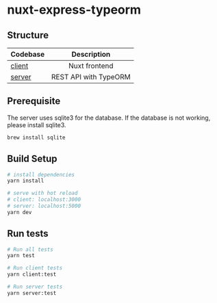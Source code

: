 # nuxt-express-typeorm

## Structure

| Codebase             |      Description      |
| :------------------- | :-------------------: |
| [client](client)     |     Nuxt frontend     |
| [server](server)     | REST API with TypeORM |

## Prerequisite

The server uses sqlite3 for the database. If the database is not working, please install sqlite3.
```sh
brew install sqlite
```

## Build Setup
```sh
# install dependencies
yarn install

# serve with hot reload
# client: localhost:3000
# server: localhost:5000
yarn dev
```

## Run tests
```sh
# Run all tests
yarn test

# Run client tests
yarn client:test

# Run server tests
yarn server:test
```